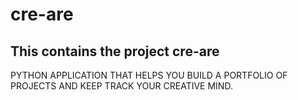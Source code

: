 # cre-are
## This contains the project cre-are
PYTHON APPLICATION THAT HELPS YOU BUILD A PORTFOLIO OF PROJECTS AND KEEP TRACK YOUR CREATIVE MIND.
